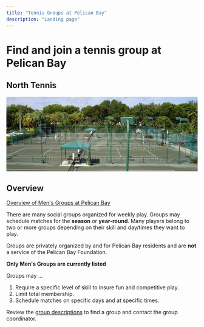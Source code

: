 ```yaml
---
title: "Tennis Groups at Pelican Bay"
description: "Landing page"
---
```


# Find and join a tennis group at Pelican Bay

## North Tennis

![courts](/page/_images/tennis-courts.png)

## Overview

[Overview of Men's Groups at Pelican Bay](page/groupsummaries/)

There are many social groups organized for weekly play.
Groups may schedule matches for the **season** or **year-round**.
Many players belong to two or more groups depending on their skill and day/times they want to play.

Groups are privately organized by and for Pelican Bay residents and are **not** a service of the Pelican Bay Foundation.

**Only Men's Groups are currently listed**

Groups may ...

1. Require a specific level of skill to insure fun and competitive play.
2. Limit total membership.
3. Schedule matches on specific days and at specific times.

Review the [group descriptions]((page/groupsummaries/)) to find a group and contact the group coordinator.
